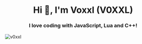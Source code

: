 <h1 align="center">Hi 👋, I'm Voxxl (V0XXL)</h1>
<h3 align="center">I love coding with JavaScript, Lua and C++!</h3>


<p>&nbsp;<img align="center" src="https://github-readme-stats.vercel.app/api?username=v0xxl&show_icons=true&theme=tokyonight&locale=en" alt="v0xxl" /></p>
